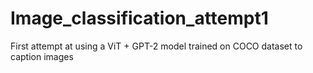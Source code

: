 # Image_classification_attempt1
First attempt at using a ViT + GPT-2 model trained on COCO dataset to caption images
